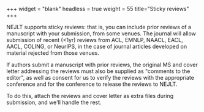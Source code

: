 +++
widget = "blank"
headless = true
weight = 55
title="Sticky reviews"
+++


NEJLT supports sticky reviews: that is, you can include prior reviews of a manuscript with your submission, from some venues. The journal will allow submission of recent (<1yr) reviews from ACL, EMNLP, NAACL, EACL, AACL, COLING, or NeurIPS, in the case of journal articles developed on material rejected from those venues. 

If authors submit a manuscript with prior reviews, the original MS and cover letter addressing the reviews must also be supplied as "comments to the editor", as well as consent for us to verify the reviews with the appropriate conference and for the conference to release the reviews to NEJLT.

To do this, attach the reviews and cover letter as extra files during submission, and we'll handle the rest.
